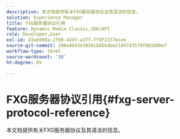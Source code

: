 ```yaml
---
description: 本文档提供有关FXG服务器协议及其语法的信息。
solution: Experience Manager
title: FXG服务器协议引用
feature: Dynamic Media Classic,SDK/API
role: Developer,User
exl-id: d3a0490a-2f98-42d7-a37f-ff9f2377ecee
source-git-commit: 206e4643e3926cb85b4be2189743578f88180be7
workflow-type: tm+mt
source-wordcount: '30'
ht-degree: 0%

---
```


# FXG服务器协议引用{#fxg-server-protocol-reference}

本文档提供有关FXG服务器协议及其语法的信息。
